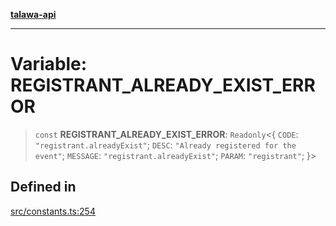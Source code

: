 [**talawa-api**](../../README.md)

***

# Variable: REGISTRANT\_ALREADY\_EXIST\_ERROR

> `const` **REGISTRANT\_ALREADY\_EXIST\_ERROR**: `Readonly`\<\{ `CODE`: `"registrant.alreadyExist"`; `DESC`: `"Already registered for the event"`; `MESSAGE`: `"registrant.alreadyExist"`; `PARAM`: `"registrant"`; \}\>

## Defined in

[src/constants.ts:254](https://github.com/Suyash878/talawa-api/blob/e4413cec641a837926071678fed3c7f67234e31e/src/constants.ts#L254)

